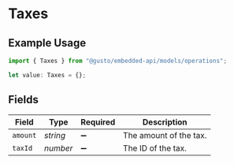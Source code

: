 # Taxes

## Example Usage

```typescript
import { Taxes } from "@gusto/embedded-api/models/operations";

let value: Taxes = {};
```

## Fields

| Field                  | Type                   | Required               | Description            |
| ---------------------- | ---------------------- | ---------------------- | ---------------------- |
| `amount`               | *string*               | :heavy_minus_sign:     | The amount of the tax. |
| `taxId`                | *number*               | :heavy_minus_sign:     | The ID of the tax.     |